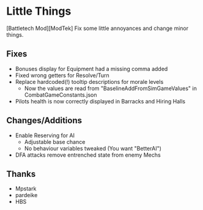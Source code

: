 # Little Things

[Battletech Mod][ModTek] Fix some little annoyances and change minor things.

## Fixes
- Bonuses display for Equipment had a missing comma added
- Fixed wrong getters for Resolve/Turn
- Replace hardcoded(!) tooltip descriptions for morale levels
    - Now the values are read from "BaselineAddFromSimGameValues" in CombatGameConstants.json
- Pilots health is now correctly displayed in Barracks and Hiring Halls

## Changes/Additions
- Enable Reserving for AI
    - Adjustable base chance
    - No behaviour variables tweaked (You want "BetterAI")
- DFA attacks remove entrenched state from enemy Mechs

## Thanks
* Mpstark
* pardeike
* HBS

